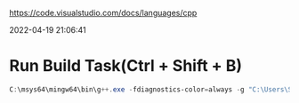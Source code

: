 https://code.visualstudio.com/docs/languages/cpp

2022-04-19 21:06:41

# Run Build Task(Ctrl + Shift + B)

```powershell
C:\msys64\mingw64\bin\g++.exe -fdiagnostics-color=always -g "C:\Users\SunDawning\Downloads\gitee.com\sundawning\sundawning.gitee.io\projects\Visual Studio Code\C++\HelloWorld\helloworld.cpp" -o "C:\Users\SunDawning\Downloads\gitee.com\sundawning\sundawning.gitee.io\projects\Visual Studio Code\C++\HelloWorld\helloworld.exe"
```
